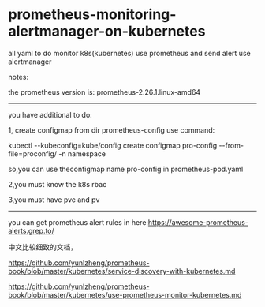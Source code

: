 
# prometheus-monitoring-alertmanager-on-kubernetes
all yaml to do monitor k8s(kubernetes) use prometheus and send alert  use alertmanager

notes:

the prometheus version is: prometheus-2.26.1.linux-amd64


-------------------------------------------------------------------

you have additional to do:

1, create configmap from dir prometheus-config  use command:

kubectl --kubeconfig=kube/config   create configmap pro-config --from-file=proconfig/ -n namespace

so,you can use theconfigmap name pro-config in prometheus-pod.yaml

2,you must know the k8s rbac

3,you must have pvc and pv


------------------------------------------------------------
you can get prometheus alert rules in here:https://awesome-prometheus-alerts.grep.to/

中文比较细致的文档，

https://github.com/yunlzheng/prometheus-book/blob/master/kubernetes/service-discovery-with-kubernetes.md

https://github.com/yunlzheng/prometheus-book/blob/master/kubernetes/use-prometheus-monitor-kubernetes.md

